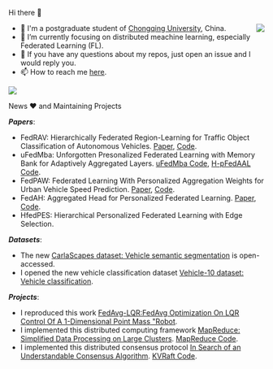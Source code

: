 Hi there 👋

<img align="right" src="https://github-readme-stats.vercel.app/api?username=yjzhai-cs&show_icons=true&count_private=true&theme=transparent" />

 
 - 🤖 I'm a postgraduate student of [Chongqing University](https://www.cqu.edu.cn/), China.
 - 🌱 I’m currently focusing on distributed meachine learning, especially Federated Learning (FL).
 - 👀 If you have any questions about my repos, just open an issue and I would reply you.
 - 📫 How to reach me [here](yjzhai-cs@gmail.com).


<!--[![6.5840](https://github-readme-stats.vercel.app/api/pin/?username=yjzhai&repo=6.5840&theme=transparent)](https://github.com/yjzhai/6.5840)-->

<img src="https://github-profile-summary-cards.vercel.app/api/cards/profile-details?username=yjzhai-cs&theme=transparent"/>

News ❤ and Maintaining Projects

***Papers***: 
-  FedRAV: Hierarchically Federated Region-Learning for Traffic Object Classification of Autonomous Vehicles. [Paper](https://arxiv.org/abs/2411.13979), [Code](https://github.com/yjzhai-cs/FedRAV).
-  uFedMba: Unforgotten Presonalized Federated Learning with Memory Bank for Adaptively Aggregated Layers. [uFedMba Code](https://github.com/yjzhai-cs/uFedMba), [H-pFedAAL Code](https://github.com/yjzhai-cs/H-pFedAAL).
-  FedPAW: Federated Learning With Personalized Aggregation Weights for Urban Vehicle Speed Prediction. [Paper](https://ieeexplore.ieee.org/abstract/document/10663571), [Code](https://github.com/heyuepeng/PFLlibVSP).
-  FedAH: Aggregated Head for Personalized Federated Learning. [Paper](https://arxiv.org/pdf/2412.01295), [Code](https://github.com/heyuepeng/FedAH).
-  HfedPES: Hierarchical Personalized Federated Learning with Edge Selection.


***Datasets***:  
-  The new [CarlaScapes dataset: Vehicle semantic segmentation](https://github.com/yjzhai-cs/CarlaScapes) is open-accessed.
-  I opened the new vehicle classification dataset [Vehicle-10 dataset: Vehicle classification](https://github.com/yjzhai-cs/Vehicle-10).

***Projects***:
-  I reproduced this work [FedAvg-LQR:FedAvg Optimization On LQR Control Of A 1-Dimensional Point Mass "Robot](https://github.com/dflr-lab/FedAvg-LQR).
-  I implemented this distributed computing framework [MapReduce: Simplified Data Processing on Large Clusters](https://github.com/yjzhai-cs/MapReduce). [MapReduce Code](https://github.com/yjzhai-cs/MapReduce).
-  I implemented this distributed consensus protocol [In Search of an Understandable Consensus Algorithm](https://github.com/yjzhai-cs/KVRaft). [KVRaft Code](https://github.com/yjzhai-cs/KVRaft).
